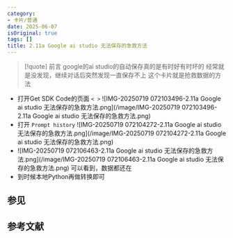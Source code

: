 ```yaml
---
category:
- 卡片/普通
date: 2025-06-07
isOriginal: true
tags: []
title: 2.11a Google ai studio 无法保存的急救方法
---
```

> [!quote] 前言
> google的ai studio的自动保存真的是有时好有时坏的
> 经常就是没发现，继续对话后突然发现一直保存不上
> 这个卡片就是抢救数据的方法

- 打开Get SDK Code的页面 `< >`
  ![IMG-20250719 072103496-2.11a Google ai studio 无法保存的急救方法.png](/image/IMG-20250719 072103496-2.11a Google ai studio 无法保存的急救方法.png)
- 打开 `Prompt history`
  ![IMG-20250719 072104272-2.11a Google ai studio 无法保存的急救方法.png](/image/IMG-20250719 072104272-2.11a Google ai studio 无法保存的急救方法.png)
- ![IMG-20250719 072106463-2.11a Google ai studio 无法保存的急救方法.png](/image/IMG-20250719 072106463-2.11a Google ai studio 无法保存的急救方法.png)
  可以看到，数据都还在
- 到时候本地Python再做转换即可

## 参见
## 参考文献


